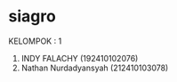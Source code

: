 # siagro
KELOMPOK : 1

1. INDY FALACHY         (192410102076)
2. Nathan Nurdadyansyah (212410103078)